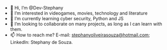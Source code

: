 - 👋 Hi, I’m @Dev-Stephany
- 👀 I’m interested in videogames, movies, technology and literature
- 🌱 I’m currently learning cyber security, Python and JS
- 💞️ I’m looking to collaborate on many projects, as long as I can learn with them.
- 📫 How to reach me? E-mail: stephanyoliveirasouza@hotmail.com; LinkedIn: Stephany de Souza.

